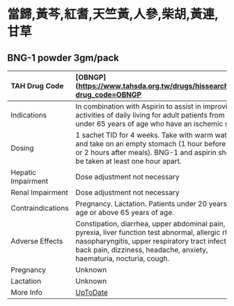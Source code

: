 # 當歸,黃芩,紅耆,天竺黃,人參,柴胡,黃連,甘草

## BNG-1 powder 3gm/pack

| TAH Drug Code      | [OBNGP](https://www.tahsda.org.tw/drugs/hissearch.php?drug_code=OBNGP                                                                                                                                                             |
|:-------------------|:----------------------------------------------------------------------------------------------------------------------------------------------------------------------------------------------------------------------------------|
| Indications        | In combination with Aspirin to assist in improving activities of daily living for adult patients from 20 to under 65 years of age who have an ischemic stroke.                                                                    |
| Dosing             | 1 sachet TID for 4 weeks. Take with warm water, and take on an empty stomach (1 hour before meals or 2 hours after meals). BNG-1 and aspirin should be taken at least one hour apart.                                             |
| Hepatic Impairment | Dose adjustment not necessary                                                                                                                                                                                                     |
| Renal Impairment   | Dose adjustment not necessary                                                                                                                                                                                                     |
| Contraindications  | Pregnancy. Lactation. Patients under 20 years of age or above 65 years of age.                                                                                                                                                    |
| Adverse Effects    | Constipation, diarrhea, upper abdominal pain, pyrexia, liver function test abnormal, allergic rhinitis, nasopharyngitis, upper respiratory tract infection, back pain, dizziness, headache, anxiety, haematuria, nocturia, cough. |
| Pregnancy          | Unknown                                                                                                                                                                                                                           |
| Lactation          | Unknown                                                                                                                                                                                                                           |
| More Info          | [UpToDate](https://www.uptodate.com/contents/當歸,黃芩,紅耆,天竺黃,人參,柴胡,黃連,甘草-drug-information)                                                                                                                          |

